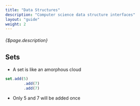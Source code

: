 ```yaml
---
title: "Data Structures"
description: "Computer science data structure interfaces"
layout: "guide"
weight: 2
---
```


###### {$page.description}

<article id="1">

## Sets

* A set is like an amorphous cloud

```javascript
set.add(5)
		.add(7)
		.add(7)
```
* Only 5 and 7 will be added once




</article>
